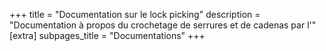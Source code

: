 +++
title = "Documentation sur le lock picking"
description = "Documentation à propos du crochetage de serrures et de cadenas par l'"
[extra]
subpages_title = "Documentations"
+++
